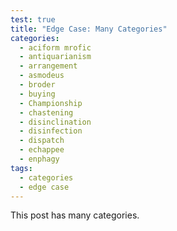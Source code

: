 ```yaml
---
test: true
title: "Edge Case: Many Categories"
categories:
  - aciform mrofic
  - antiquarianism
  - arrangement
  - asmodeus
  - broder
  - buying
  - Championship
  - chastening
  - disinclination
  - disinfection
  - dispatch
  - echappee
  - enphagy
tags:
  - categories
  - edge case
---
```


This post has many categories.
